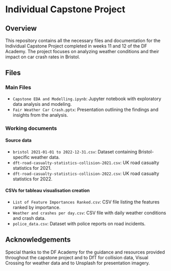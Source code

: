 # Individual Capstone Project

## Overview
This repository contains all the necessary files and documentation for the Individual Capstone Project completed in weeks 11 and 12 of the DF Academy. The project focuses on analyzing weather conditions and their impact on car crash rates in Bristol.

## Files

### Main Files
- `Capstone EDA and Modelling.ipynb`: Jupyter notebook with exploratory data analysis and modeling.
- `Fair Weather Car Crash.pptx`: Presentation outlining the findings and insights from the analysis.

### Working documents
#### Source data
- `bristol 2021-01-01 to 2022-12-31.csv`: Dataset containing Bristol-specific weather data.
- `dft-road-casualty-statistics-collision-2021.csv`: UK road casualty statistics for 2021.
- `dft-road-casualty-statistics-collision-2022.csv`: UK road casualty statistics for 2022.
#### CSVs for tableau visualisation creation
- `List of Feature Importances Ranked.csv`: CSV file listing the features ranked by importance.
- `Weather and crashes per day.csv`: CSV file with daily weather conditions and crash data.
- `police_data.csv`: Dataset with police reports on road incidents.

## Acknowledgements
Special thanks to the DF Academy for the guidance and resources provided throughout the capstone project and to DfT for collision data, Visual Crossing for weather data and to Unsplash for presentation imagery.
